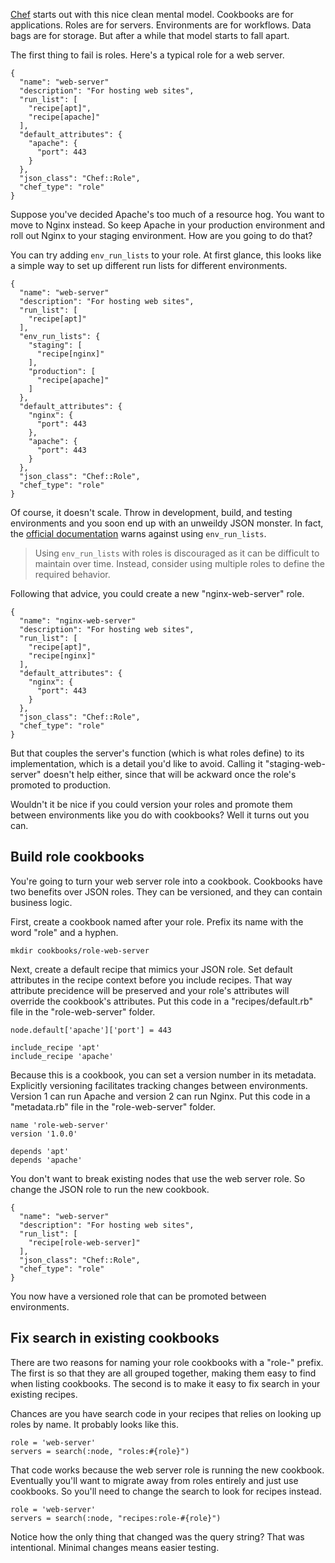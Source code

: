 <!--
title: The quick, easy way to version Chef roles
created: 25 July 2014 - 5:14 am
updated: 27 July 2014 - 6:25 am
publish: 25 July 2014
slug: chef-roles
tags: coding, chef
-->

[Chef][] starts out with this nice clean mental model. Cookbooks are for
applications. Roles are for servers. Environments are for workflows.
Data bags are for storage. But after a while that model starts to fall
apart.

The first thing to fail is roles. Here's a typical role for a web server.

    {
      "name": "web-server"
      "description": "For hosting web sites",
      "run_list": [
        "recipe[apt]",
        "recipe[apache]"
      ],
      "default_attributes": {
        "apache": {
          "port": 443
        }
      },
      "json_class": "Chef::Role",
      "chef_type": "role"
    }

Suppose you've decided Apache's too much of a resource hog. You want to move
to Nginx instead. So keep Apache in your production environment and roll out
Nginx to your staging environment. How are you going to do that?

You can try adding `env_run_lists` to your role. At first glance, this looks
like a simple way to set up different run lists for different environments.

    {
      "name": "web-server"
      "description": "For hosting web sites",
      "run_list": [
        "recipe[apt]"
      ],
      "env_run_lists": {
        "staging": [
          "recipe[nginx]"
        ],
        "production": [
          "recipe[apache]"
        ]
      },
      "default_attributes": {
        "nginx": {
          "port": 443
        },
        "apache": {
          "port": 443
        }
      },
      "json_class": "Chef::Role",
      "chef_type": "role"
    }

Of course, it doesn't scale. Throw in development, build, and testing
environments and you soon end up with an unweildy JSON monster. In fact,
the [official documentation][docs] warns against using `env_run_lists`.

> Using `env_run_lists` with roles is discouraged as it can be difficult to
> maintain over time. Instead, consider using multiple roles to define the
> required behavior.

Following that advice, you could create a new "nginx-web-server" role.

    {
      "name": "nginx-web-server"
      "description": "For hosting web sites",
      "run_list": [
        "recipe[apt]",
        "recipe[nginx]"
      ],
      "default_attributes": {
        "nginx": {
          "port": 443
        }
      },
      "json_class": "Chef::Role",
      "chef_type": "role"
    }

But that couples the server's function (which is what roles define) to its
implementation, which is a detail you'd like to avoid. Calling it
"staging-web-server" doesn't help either, since that will be ackward once
the role's promoted to production.

Wouldn't it be nice if you could version your roles and promote them between
environments like you do with cookbooks? Well it turns out you can.

## Build role cookbooks ##

You're going to turn your web server role into a cookbook. Cookbooks have two
benefits over JSON roles. They can be versioned, and they can contain business
logic.

First, create a cookbook named after your role. Prefix its name with the word
"role" and a hyphen.

    mkdir cookbooks/role-web-server

Next, create a default recipe that mimics your JSON role. Set default attributes
in the recipe context before you include recipes. That way attribute precidence
will be preserved and your role's attributes will override the cookbook's
attributes. Put this code in a "recipes/default.rb" file in the
"role-web-server" folder.

    node.default['apache']['port'] = 443

    include_recipe 'apt'
    include_recipe 'apache'

Because this is a cookbook, you can set a version number in its metadata.
Explicitly versioning facilitates tracking changes between environments.
Version 1 can run Apache and version 2 can run Nginx. Put this code in a
"metadata.rb" file in the "role-web-server" folder.

    name 'role-web-server'
    version '1.0.0'

    depends 'apt'
    depends 'apache'

You don't want to break existing nodes that use the web server role. So change
the JSON role to run the new cookbook.

    {
      "name": "web-server"
      "description": "For hosting web sites",
      "run_list": [
        "recipe[role-web-server]"
      ],
      "json_class": "Chef::Role",
      "chef_type": "role"
    }

You now have a versioned role that can be promoted between environments.

## Fix search in existing cookbooks ##

There are two reasons for naming your role cookbooks with a "role-" prefix. The
first is so that they are all grouped together, making them easy to find
when listing cookbooks. The second is to make it easy to fix search in your
existing recipes.

Chances are you have search code in your recipes that relies on looking up
roles by name. It probably looks like this.

    role = 'web-server'
    servers = search(:node, "roles:#{role}")

That code works because the web server role is running the new cookbook.
Eventually you'll want to migrate away from roles entirely and just use
cookbooks. So you'll need to change the search to look for recipes instead.

    role = 'web-server'
    servers = search(:node, "recipes:role-#{role}")

Notice how the only thing that changed was the query string? That was
intentional. Minimal changes means easier testing.


[Chef]: http://www.getchef.com/ "Various (Chef): Automation for Web-Scale IT"
[docs]: http://docs.opscode.com/essentials_roles.html "Various (Chef): About Roles"
